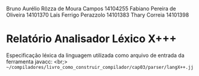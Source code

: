 Bruno Aurélio Rôzza de Moura Campos 14104255
Fabiano Pereira de Oliveira 14101370
Laís Ferrigo Perazzolo 14101383
Thary Correia 14101398

# Relatório Analisador Léxico X+++

Especificação léxica da linguagem utilizada como arquivo de entrada da ferramenta javacc: <br;>
`~/compiladores/livro_como_construir_compilador/cap03/parser/langX++.jj`
